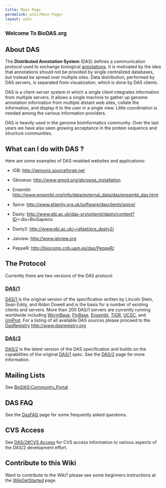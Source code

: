 ```yaml
---
title: Main Page
permalink: wiki/Main_Page/
layout: wiki
---
```


<big>**Welcome To BioDAS.org**</big>

About DAS
---------

The <b>Distributed Annotation System</b> (DAS) defines a communication
protocol used to exchange biological
[annotations](http://wikiomics.org/wiki/Viewing_and_sharing_genome_annotations).
It is motivated by the idea that annotations should not be provided by
single centralized databases, but instead be spread over multiple sites.
Data distribution, performed by DAS servers, is separated from
visualization, which is done by DAS clients.

DAS is a client-server system in which a single client integrates
information from multiple servers. It allows a single machine to gather
up genome annotation information from multiple distant web sites,
collate the information, and display it to the user in a single view.
Little coordination is needed among the various information providers.

DAS is heavily used in the genome bioinformatics community. Over the
last years we have also seen growing acceptance in the protein sequence
and structure communities.

What can I do with DAS ?
------------------------

Here are some examples of DAS-enabled websites and applications:

-   IGB: <http://genoviz.sourceforge.net>

<!-- -->

-   Gbrowse: <http://www.gmod.org/gbrowse_installation>

<!-- -->

-   Ensembl:
    <http://www.ensembl.org/info/data/external_data/das/ensembl_das.html>

<!-- -->

-   Spice: <http://www.efamily.org.uk/software/dasclients/spice/>

<!-- -->

-   Dasty:
    <http://www.ebi.ac.uk/das-srv/uniprot/dasty/content?ID>=:dis=BioSapiens

<!-- -->

-   Dasty2: <http://www.ebi.ac.uk/~rafael/pre_dasty2/>

<!-- -->

-   Jalview: <http://www.jalview.org>

<!-- -->

-   PeppeR: <http://biocomp.cnb.uam.es/das/PeppeR/>

The Protocol
------------

Currently there are two versions of the DAS protocol

### [DAS/1](/wiki/DAS/1 "wikilink")

[DAS/1](/wiki/DAS/1 "wikilink") is the original version of the specification
written by Lincoln Stein, Sean Eddy, and Robin Dowell and is the basis
for a number of existing clients and servers. More than 200 DAS/1
servers are currently running worldwide including
[WormBase](http://www.wormbase.org/),
[FlyBase](http://www.flybase.org/), [Ensembl](http://www.ensembl.org/),
[TIGR](http://www.tigr.org/), [UCSC](http://genome.ucsc.edu/), and
[UniProt](http://www.ebi.ac.uk/uniprot-das/). For a listing of all
available DAS sources please proceed to the
[DasRegistry](/wiki/DasRegistry "wikilink") <http://www.dasregistry.org>

### [DAS/2](/wiki/DAS/2 "wikilink")

[DAS/2](/wiki/DAS/2 "wikilink") is the latest version of the DAS specification
and builds on the capabilities of the original [DAS/1](/wiki/DAS/1 "wikilink")
spec. See the [DAS/2](/wiki/DAS/2 "wikilink") page for more information.

Mailing Lists
-------------

See <BioDAS:Community_Portal>

DAS FAQ
-------

See the [DasFAQ](/wiki/DasFAQ "wikilink") page for some frequently asked
questions.

CVS Access
----------

See [DAS/2\#CVS Access](/wiki/DAS/2#CVS_Access "wikilink") for CVS access
information to various aspects of the DAS/2 development effort.

Contribute to this Wiki
-----------------------

Want to contribute to the Wiki? please see some beginners instructions
at the [WikiGetStarted](/wiki/WikiGetStarted "wikilink") page.
